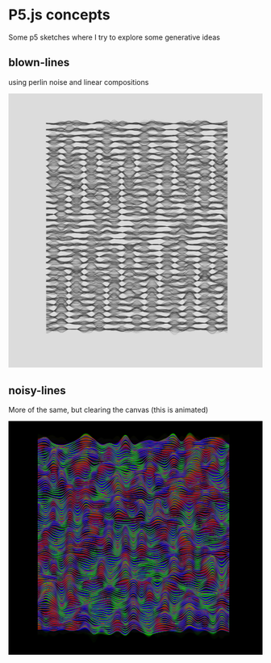 # P5.js concepts

Some p5 sketches where I try to explore some generative ideas

## blown-lines

using perlin noise and linear compositions

![img](/blown-lines/screenshots/blown-lines-3.jpg)

## noisy-lines

More of the same, but clearing the canvas (this is animated)

![img](/noisy-lines/images/noisy.png)
